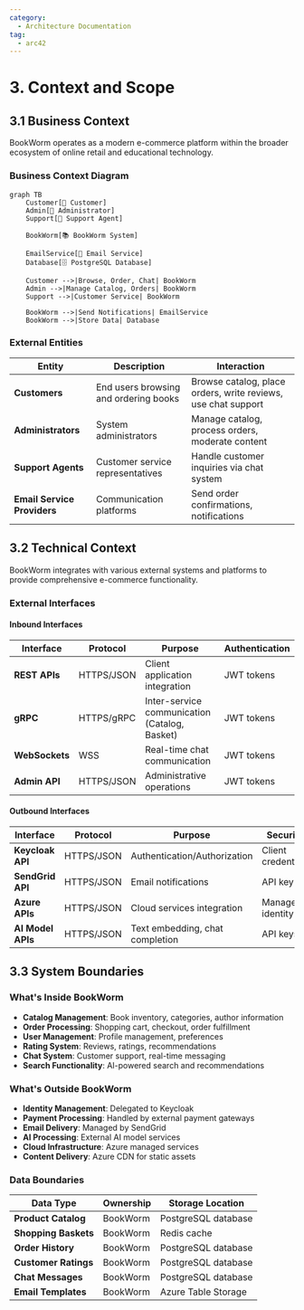 ```yaml
---
category:
  - Architecture Documentation
tag:
  - arc42
---
```


# 3. Context and Scope

## 3.1 Business Context

BookWorm operates as a modern e-commerce platform within the broader ecosystem of online retail and educational technology.

### Business Context Diagram

```mermaid
graph TB
    Customer[👤 Customer]
    Admin[👤 Administrator]
    Support[👤 Support Agent]

    BookWorm[📚 BookWorm System]

    EmailService[📧 Email Service]
    Database[🗄️ PostgreSQL Database]

    Customer -->|Browse, Order, Chat| BookWorm
    Admin -->|Manage Catalog, Orders| BookWorm
    Support -->|Customer Service| BookWorm

    BookWorm -->|Send Notifications| EmailService
    BookWorm -->|Store Data| Database
```

### External Entities

| Entity                      | Description                           | Interaction                                                   |
| --------------------------- | ------------------------------------- | ------------------------------------------------------------- |
| **Customers**               | End users browsing and ordering books | Browse catalog, place orders, write reviews, use chat support |
| **Administrators**          | System administrators                 | Manage catalog, process orders, moderate content              |
| **Support Agents**          | Customer service representatives      | Handle customer inquiries via chat system                     |
| **Email Service Providers** | Communication platforms               | Send order confirmations, notifications                       |

## 3.2 Technical Context

BookWorm integrates with various external systems and platforms to provide comprehensive e-commerce functionality.

### External Interfaces

#### Inbound Interfaces

| Interface      | Protocol   | Purpose                                       | Authentication |
| -------------- | ---------- | --------------------------------------------- | -------------- |
| **REST APIs**  | HTTPS/JSON | Client application integration                | JWT tokens     |
| **gRPC**       | HTTPS/gRPC | Inter-service communication (Catalog, Basket) | JWT tokens     |
| **WebSockets** | WSS        | Real-time chat communication                  | JWT tokens     |
| **Admin API**  | HTTPS/JSON | Administrative operations                     | JWT tokens     |

#### Outbound Interfaces

| Interface         | Protocol   | Purpose                         | Security           |
| ----------------- | ---------- | ------------------------------- | ------------------ |
| **Keycloak API**  | HTTPS/JSON | Authentication/Authorization    | Client credentials |
| **SendGrid API**  | HTTPS/JSON | Email notifications             | API key            |
| **Azure APIs**    | HTTPS/JSON | Cloud services integration      | Managed identity   |
| **AI Model APIs** | HTTPS/JSON | Text embedding, chat completion | API keys           |

## 3.3 System Boundaries

### What's Inside BookWorm

- **Catalog Management**: Book inventory, categories, author information
- **Order Processing**: Shopping cart, checkout, order fulfillment
- **User Management**: Profile management, preferences
- **Rating System**: Reviews, ratings, recommendations
- **Chat System**: Customer support, real-time messaging
- **Search Functionality**: AI-powered search and recommendations

### What's Outside BookWorm

- **Identity Management**: Delegated to Keycloak
- **Payment Processing**: Handled by external payment gateways
- **Email Delivery**: Managed by SendGrid
- **AI Processing**: External AI model services
- **Cloud Infrastructure**: Azure managed services
- **Content Delivery**: Azure CDN for static assets

### Data Boundaries

| Data Type            | Ownership | Storage Location    |
| -------------------- | --------- | ------------------- |
| **Product Catalog**  | BookWorm  | PostgreSQL database |
| **Shopping Baskets** | BookWorm  | Redis cache         |
| **Order History**    | BookWorm  | PostgreSQL database |
| **Customer Ratings** | BookWorm  | PostgreSQL database |
| **Chat Messages**    | BookWorm  | PostgreSQL database |
| **Email Templates**  | BookWorm  | Azure Table Storage |
